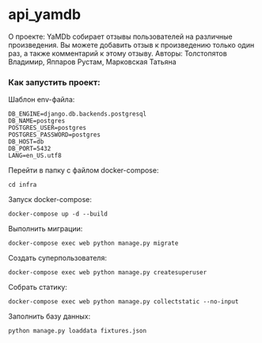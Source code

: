 # api_yamdb

О проекте: YaMDb собирает отзывы пользователей на различные произведения. 
Вы можете добавить отзыв к произведению только один раз, а также комментарий к этому отзыву.
Авторы: Толстопятов Владимир, Яппаров Рустам, Марковская Татьяна


### Как запустить проект:

Шаблон env-файла:
```
DB_ENGINE=django.db.backends.postgresql
DB_NAME=postgres
POSTGRES_USER=postgres
POSTGRES_PASSWORD=postgres
DB_HOST=db
DB_PORT=5432
LANG=en_US.utf8
```
Перейти в папку с файлом docker-compose:
```
cd infra
```
Запуск docker-compose:
```
docker-compose up -d --build
```
Выполнить миграции:
```
docker-compose exec web python manage.py migrate
```
Создать суперпользователя:
```
docker-compose exec web python manage.py createsuperuser
```
Собрать статику:
```
docker-compose exec web python manage.py collectstatic --no-input
```
Заполнить базу данных:
```
python manage.py loaddata fixtures.json
```
